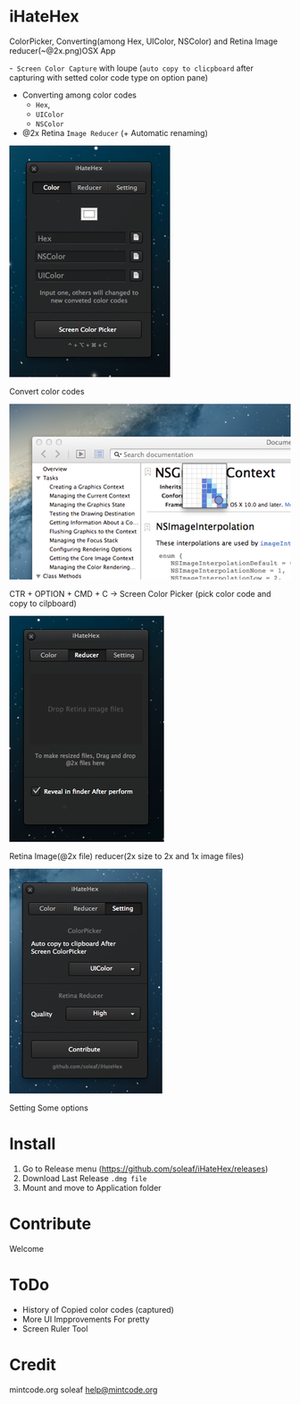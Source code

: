 iHateHex
========

ColorPicker, Converting(among Hex, UIColor, NSColor) and Retina Image reducer(~@2x.png)OSX App

-` Screen Color Capture` with loupe (`auto copy to clicpboard` after capturing with setted color code type on option pane)
- Converting among color codes 
	* `Hex`, 
	* `UIColor`
	* `NSColor`
- @2x Retina `Image Reducer` (+ Automatic renaming)

![ColorCode Converter](screen_hex.png)

Convert color codes

![Screen Color Picker](screen_picker.png)

CTR + OPTION + CMD + C -> Screen Color Picker
(pick color code and copy to cilpboard)

![Retina Image Reducer](screen_reducer.png)

Retina Image(@2x file) reducer(2x size to 2x and 1x image files)

![Setting](screen_setting.png)

Setting Some options

Install
========
1. Go to Release menu (https://github.com/soleaf/iHateHex/releases)
2. Download Last Release  `.dmg file`
3. Mount and move to Application folder

Contribute
========
Welcome

ToDo
========
- History of Copied color codes (captured)
- More UI Impprovements For pretty
- Screen Ruler Tool

Credit
========
mintcode.org
soleaf
help@mintcode.org
